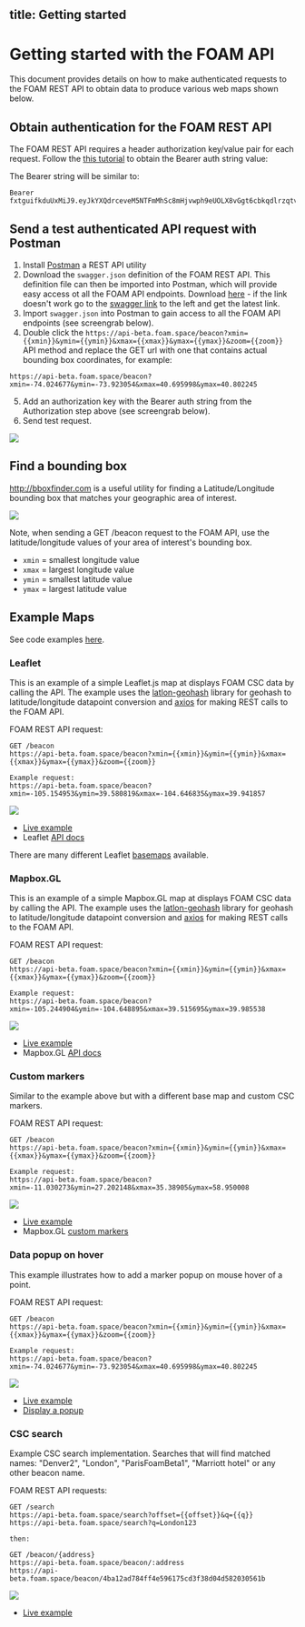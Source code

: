 title: Getting started
---

# Getting started with the FOAM API

This document provides details on how to make authenticated requests to the FOAM REST API to obtain data to produce various web maps shown below.

## Obtain authentication for the FOAM REST API

The FOAM REST API requires a header authorization key/value pair for each request. Follow the [this tutorial](intro_to_api.html) to obtain the Bearer auth string value:

The Bearer string will be similar to:
```
Bearer fxtguifkduUxMiJ9.eyJkYXQdrceveM5NTFmMhSc8mHjvwph9eUOLX8vGgt6cbkqdlrzqtvw...
```

## Send a test authenticated API request with Postman

1. Install [Postman](https://www.getpostman.com/) a REST API utility 
2. Download the `swagger.json` definition of the FOAM REST API. This definition file can then be imported into Postman, which will provide easy access ot all the FOAM API endpoints. Download [here](https://f-o-a-m.github.io/foam.developer/3f1f223f5e0965a733c42bdba28adbf5/swagger.json) - if the link doesn't work go to the [swagger link](../swagger/ui.html) to the left and get the latest link.
3. Import `swagger.json` into Postman to gain access to all the FOAM API endpoints (see screengrab below).
4. Double click the `https://api-beta.foam.space/beacon?xmin={{xmin}}&ymin={{ymin}}&xmax={{xmax}}&ymax={{ymax}}&zoom={{zoom}}` API method and replace the GET url with one that contains actual bounding box coordinates, for example: 
```
https://api-beta.foam.space/beacon?xmin=-74.024677&ymin=-73.923054&xmax=40.695998&ymax=40.802245
```
5. Add an authorization key with the Bearer auth string from the Authorization step above (see screengrab below).
6. Send test request.

![](https://i.imgur.com/w3E0UoA.gif)

## Find a bounding box

http://bboxfinder.com is a useful utility for finding a Latitude/Longitude bounding box that matches your geographic area of interest. 

![](http://storage5.static.itmages.com/i/18/0323/h_1521817819_9414564_3c23fc1852.png)

Note, when sending a GET /beacon request to the FOAM API, use the latitude/longitude values of your area of interest's bounding box.
* `xmin` = smallest longitude value
* `xmax` = largest longitude value
* `ymin` = smallest latitude value
* `ymax` = largest latitude value

## Example Maps

See code examples [here](https://github.com/FergusDevelopmentLLC/foam-api-examples/tree/master/examples).

### Leaflet

This is an example of a simple Leaflet.js map at displays FOAM CSC data by calling the API. The example uses the [latlon-geohash](https://github.com/chrisveness/latlon-geohash) library for geohash to latitude/longitude datapoint conversion and [axios](https://github.com/axios/axios) for making REST calls to the FOAM API.

FOAM REST API request:
```
GET /beacon
https://api-beta.foam.space/beacon?xmin={{xmin}}&ymin={{ymin}}&xmax={{xmax}}&ymax={{ymax}}&zoom={{zoom}}

Example request:
https://api-beta.foam.space/beacon?xmin=-105.154953&ymin=39.580819&xmax=-104.646835&ymax=39.941857
```

![](http://storage3.static.itmages.com/i/18/0322/h_1521738128_2846268_36122b1f75.png)

* [Live example](http://bl.ocks.org/FergusDevelopmentLLC/3b3fd8491b3df85e40d6e0d4b9911493)
* Leaflet [API docs](http://leafletjs.com/reference-1.3.0.html)

There are many different Leaflet [basemaps](http://leaflet-extras.github.io/leaflet-providers/preview/) available.

### Mapbox.GL

This is an example of a simple Mapbox.GL map at displays FOAM CSC data by calling the API. The example uses the [latlon-geohash](https://github.com/chrisveness/latlon-geohash) library for geohash to latitude/longitude datapoint conversion and [axios](https://github.com/axios/axios) for making REST calls to the FOAM API.

FOAM REST API request:
```
GET /beacon
https://api-beta.foam.space/beacon?xmin={{xmin}}&ymin={{ymin}}&xmax={{xmax}}&ymax={{ymax}}&zoom={{zoom}}

Example request:
https://api-beta.foam.space/beacon?xmin=-105.244904&ymin=-104.648895&xmax=39.515695&ymax=39.985538
```

![](http://storage7.static.itmages.com/i/18/0322/h_1521738283_6444740_02c3e5b2d8.png)

* [Live example](http://bl.ocks.org/FergusDevelopmentLLC/e1cb1d18dac41c46c72d8c19f7ef09c8)
* Mapbox.GL [API docs](https://www.mapbox.com/mapbox-gl-js/api/)

### Custom markers

Similar to the example above but with a different base map and custom CSC markers.

FOAM REST API request:
```
GET /beacon
https://api-beta.foam.space/beacon?xmin={{xmin}}&ymin={{ymin}}&xmax={{xmax}}&ymax={{ymax}}&zoom={{zoom}}

Example request:
https://api-beta.foam.space/beacon?xmin=-11.030273&ymin=27.202148&xmax=35.38905&ymax=58.950008
```

![](http://storage8.static.itmages.com/i/18/0322/h_1521738397_6180381_d2d1d3856e.png)

* [Live example](http://bl.ocks.org/FergusDevelopmentLLC/5769c878d00d8f67569ae5b52c83caad)
* Mapbox.GL [custom markers](https://www.mapbox.com/help/custom-markers-gl-js/)

### Data popup on hover

This example illustrates how to add a marker popup on mouse hover of a point.

FOAM REST API request:
```
GET /beacon
https://api-beta.foam.space/beacon?xmin={{xmin}}&ymin={{ymin}}&xmax={{xmax}}&ymax={{ymax}}&zoom={{zoom}}

Example request:
https://api-beta.foam.space/beacon?xmin=-74.024677&ymin=-73.923054&xmax=40.695998&ymax=40.802245
```

![](http://storage6.static.itmages.com/i/18/0322/h_1521738706_3252718_a826d36491.png)

* [Live example](http://bl.ocks.org/FergusDevelopmentLLC/020933cd26b2133291029fce53a457fb)
* [Display a popup](https://www.mapbox.com/mapbox-gl-js/example/popup/)

### CSC search

Example CSC search implementation. Searches that will find matched names: "Denver2", "London", "ParisFoamBeta1", "Marriott hotel" or any other beacon name.

FOAM REST API requests:
```
GET /search
https://api-beta.foam.space/search?offset={{offset}}&q={{q}}
https://api-beta.foam.space/search?q=London123

then:

GET /beacon/{address}
https://api-beta.foam.space/beacon/:address
https://api-beta.foam.space/beacon/4ba12ad784ff4e596175cd3f38d04d582030561b

```
![](https://i.imgur.com/hqGX8qx.gif)

* [Live example](http://bl.ocks.org/FergusDevelopmentLLC/70150641ddb8c7eb93cebcc689faaae8)
